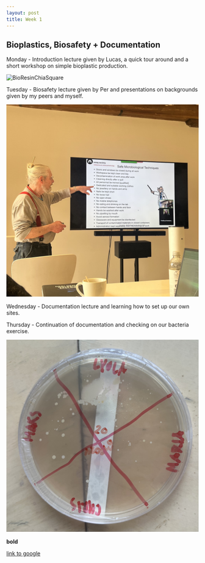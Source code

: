 ```yaml
---
layout: post
title: Week 1
---
```


## Bioplastics, Biosafety + Documentation


Monday - Introduction lecture given by Lucas, a quick tour around and a short workshop on simple bioplastic production.

![BioResinChiaSquare](../BioResinChiaSquare.jpg)

Tuesday - Biosafety lecture given by Per and presentations on backgrounds given by my peers and myself.

![BioSafetyLecture](BioSafetyLecture.jpg)

Wednesday - Documentation lecture and learning how to set up our own sites.

Thursday - Continuation of documentation and checking on our bacteria exercise.

![BacteriaExercisePlate](BacteriaExercisePlate.jpg)


**bold**

[link to google](www.google.com)
